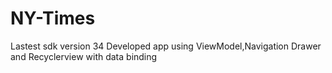 # NY-Times
Lastest sdk version 34
Developed app using ViewModel,Navigation Drawer and Recyclerview with data binding
